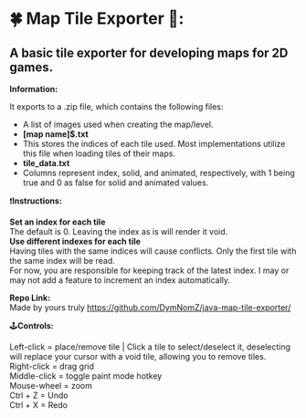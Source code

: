 # 🍀 Map Tile Exporter 📝:

## A basic tile exporter for developing maps for 2D games.

**Information:**<br>

It exports to a .zip file, which contains the following files:
- A list of images used when creating the map/level.
- **[map name]$.txt**
- This stores the indices of each tile used. Most implementations utilize this file when loading tiles of their maps.
- **tile_data.txt**
- Columns represent index, solid, and animated, respectively, with 1 being true and 0 as false for solid and animated values.

❗**Instructions:**

**Set an index for each tile**<br>
The default is 0. Leaving the index as is will render it void.<br>
**Use different indexes for each tile**<br>
Having tiles with the same indices will cause conflicts. Only the first tile with the same index will be read.<br>
For now, you are responsible for keeping track of the latest index. I may or may not add a feature to increment an index automatically.<br>

**Repo Link:**<br>
Made by yours truly
https://github.com/DymNomZ/java-map-tile-exporter/

🕹**Controls:**

Left-click = place/remove tile | Click a tile to select/deselect it, deselecting will replace your cursor with a void tile, allowing you to remove tiles.<br>
Right-click = drag grid<br>
Middle-click = toggle paint mode hotkey<br>
Mouse-wheel = zoom<br>
Ctrl + Z = Undo<br>
Ctrl + X = Redo<br>
